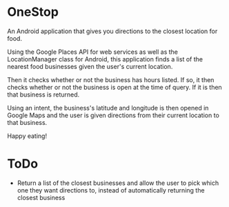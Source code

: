 # OneStop
An Android application that gives you directions to the closest location for food.

Using the Google Places API for web services as well as the LocationManager class for Android, this application finds a list of the nearest food businesses given the user's current location. 

Then it checks whether or not the business has hours listed. If so, it then checks whether or not the business is open at the time of query. If it is then that business is returned. 

Using an intent, the business's latitude and longitude is then opened in Google Maps and the user is given directions from their current location to that business. 

Happy eating! 

# ToDo 
* Return a list of the closest businesses and allow the user to pick which one they want directions to, instead of automatically returning the closest business
